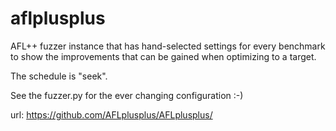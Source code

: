 # aflplusplus

AFL++ fuzzer instance that has hand-selected settings for every benchmark
to show the improvements that can be gained when optimizing to a target.

The schedule is "seek".

See the fuzzer.py for the ever changing configuration :-)

url: https://github.com/AFLplusplus/AFLplusplus/
